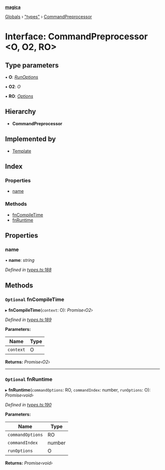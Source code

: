 **[magica](../README.md)**

[Globals](../README.md) › ["types"](../modules/_types_.md) › [CommandPreprocessor](_types_.commandpreprocessor.md)

# Interface: CommandPreprocessor <**O, O2, RO**>

## Type parameters

▪ **O**: *[RunOptions](_types_.runoptions.md)*

▪ **O2**: *O*

▪ **RO**: *[Options](_types_.options.md)*

## Hierarchy

* **CommandPreprocessor**

## Implemented by

* [Template](../classes/_main_template_template_.template.md)

## Index

### Properties

* [name](_types_.commandpreprocessor.md#name)

### Methods

* [fnCompileTime](_types_.commandpreprocessor.md#optional-fncompiletime)
* [fnRuntime](_types_.commandpreprocessor.md#optional-fnruntime)

## Properties

###  name

• **name**: *string*

*Defined in [types.ts:188](https://github.com/cancerberoSgx/magica/blob/06c5192/src/types.ts#L188)*

## Methods

### `Optional` fnCompileTime

▸ **fnCompileTime**(`context`: O): *Promise‹O2›*

*Defined in [types.ts:189](https://github.com/cancerberoSgx/magica/blob/06c5192/src/types.ts#L189)*

**Parameters:**

Name | Type |
------ | ------ |
`context` | O |

**Returns:** *Promise‹O2›*

___

### `Optional` fnRuntime

▸ **fnRuntime**(`commandOptions`: RO, `commandIndex`: number, `runOptions`: O): *Promise‹void›*

*Defined in [types.ts:190](https://github.com/cancerberoSgx/magica/blob/06c5192/src/types.ts#L190)*

**Parameters:**

Name | Type |
------ | ------ |
`commandOptions` | RO |
`commandIndex` | number |
`runOptions` | O |

**Returns:** *Promise‹void›*